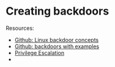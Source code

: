# Creating backdoors
Resources:
- [Github: Linux backdoor concepts](https://github.com/gquere/linux_backdooring)
- [Github: backdoors with examples](https://fahmifj.github.io/articles/linux-backdoors-and-where-to-find-them/)
- [Privilege Escalation](https://book.hacktricks.wiki/en/linux-hardening/privilege-escalation/index.html)
- 
